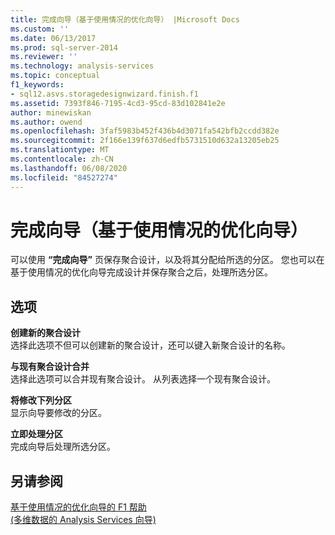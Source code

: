 ```yaml
---
title: 完成向导（基于使用情况的优化向导） |Microsoft Docs
ms.custom: ''
ms.date: 06/13/2017
ms.prod: sql-server-2014
ms.reviewer: ''
ms.technology: analysis-services
ms.topic: conceptual
f1_keywords:
- sql12.asvs.storagedesignwizard.finish.f1
ms.assetid: 7393f846-7195-4cd3-95cd-83d102841e2e
author: minewiskan
ms.author: owend
ms.openlocfilehash: 3faf5983b452f436b4d3071fa542bfb2ccdd382e
ms.sourcegitcommit: 2f166e139f637d6edfb5731510d632a13205eb25
ms.translationtype: MT
ms.contentlocale: zh-CN
ms.lasthandoff: 06/08/2020
ms.locfileid: "84527274"
---
```

# <a name="completing-the-wizard-usage-based-optimization-wizard"></a>完成向导（基于使用情况的优化向导）
  可以使用 **“完成向导”** 页保存聚合设计，以及将其分配给所选的分区。 您也可以在基于使用情况的优化向导完成设计并保存聚合之后，处理所选分区。  
  
## <a name="options"></a>选项  
 **创建新的聚合设计**  
 选择此选项不但可以创建新的聚合设计，还可以键入新聚合设计的名称。  
  
 **与现有聚合设计合并**  
 选择此选项可以合并现有聚合设计。 从列表选择一个现有聚合设计。  
  
 **将修改下列分区**  
 显示向导要修改的分区。  
  
 **立即处理分区**  
 完成向导后处理所选分区。  
  
## <a name="see-also"></a>另请参阅  
 [基于使用情况的优化向导的 F1 帮助](usage-based-optimization-wizard-f1-help.md)   
 [&#40;多维数据的 Analysis Services 向导&#41;](analysis-services-wizards-multidimensional-data.md)  
  
  

